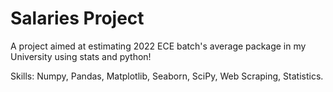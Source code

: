 # Salaries Project
A project aimed at estimating 2022 ECE batch's average package in my University using stats and python!

Skills: Numpy, Pandas, Matplotlib, Seaborn, SciPy, Web Scraping, Statistics. 
